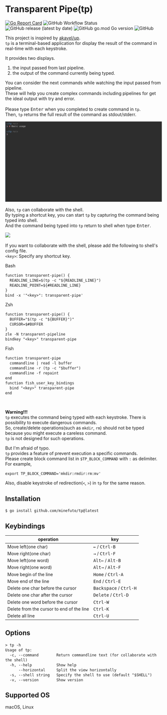 # Transparent Pipe(tp)
[![Go Report Card](https://goreportcard.com/badge/github.com/minefuto/tp)](https://goreportcard.com/report/github.com/minefuto/tp)
![GitHub Workflow Status](https://img.shields.io/github/workflow/status/minefuto/tp/build)
![GitHub release (latest by date)](https://img.shields.io/github/v/release/minefuto/tp)
![GitHub go.mod Go version](https://img.shields.io/github/go-mod/go-version/minefuto/tp)
![GitHub](https://img.shields.io/github/license/minefuto/tp)

This project is inspired by [akavel/up](https://github.com/akavel/up).  
`tp` is a terminal-based application for display the result of the command in real-time with each keystroke.  

It provides two displays.  
1. the input passed from last pipeline.  
2. the output of the command currently being typed.  

You can consider the next commands while watching the input passed from pipeline.  
These will help you create complex commands including pipelines for get the ideal output with try and error.  
<br>
Please type <kbd>Enter</kbd> when you completed to create command in `tp`.  
Then, `tp` returns the full result of the command as stdout/stderr.  

<img src="https://github.com/minefuto/tp/blob/main/gif/tp.gif">

Also, `tp` can collaborate with the shell.  
By typing a shortcut key, you can start `tp` by capturing the command being typed into shell.  
And the command being typed into `tp` return to shell when type <kbd>Enter</kbd>.  

<img src="https://github.com/minefuto/tp/blob/main/gif/tp-shell.gif">

If you want to collaborate with the shell, please add the following to shell's config file.  
`<key>`: Specify any shortcut key.  

Bash
```
function transparent-pipe() {
  READLINE_LINE=$(tp -c "${READLINE_LINE}")
  READLINE_POINT=${#READLINE_LINE}
}
bind -x '"<key>": transparent-pipe'
```
Zsh
```
function transparent-pipe() {
  BUFFER="$(tp -c "${BUFFER}")"
  CURSOR=$#BUFFER
}
zle -N transparent-pipeline
bindkey "<key>" transparent-pipe
```
Fish
```
function transparent-pipe
  commandline | read -l buffer
  commandline -r (tp -c "$buffer")
  commandline -f repaint
end
function fish_user_key_bindings
  bind "<key>" transparent-pipe
end
```
<br>

**Warning!!!**  
`tp` executes the command being typed with each keystroke. There is possibility to execute dangerous commands.  
So, create/delete operations(such as `mkdir`, `rm`) should not be typed because you might execute a careless command.  
`tp` is not designed for such operations.  

But I'm afraid of typo.  
`tp` provides a feature of prevent execution a specific commands.  
Please create block command list in `$TP_BLOCK_COMMAND` with `:` as delimiter. For example,  
```
export TP_BLOCK_COMMAND='mkdir:rmdir:rm:mv'
```
Also, disable keystroke of redirection(`<`, `>`) in `tp` for the same reason.  

## Installation
```
$ go install github.com/minefuto/tp@latest
```

## Keybindings
| operation                                 | key                                      |
|-------------------------------------------|------------------------------------------|
| Move left(one char)                       | <kbd>←</kbd> / <kbd>Ctrl-B</kbd>         |
| Move right(one char)                      | <kbd>→</kbd> / <kbd>Ctrl-F</kbd>         |
| Move left(one word)                       | <kbd>Alt←</kbd> / <kbd>Alt-B</kbd>       |
| Move right(one word)                      | <kbd>Alt→</kbd> / <kbd>Alt-F</kbd>       |
| Move begin of the line                    | <kbd>Home</kbd> / <kbd>Ctrl-A</kbd>      |
| Move end of the line                      | <kbd>End</kbd> / <kbd>Ctrl-E</kbd>       |
| Delete one char before the cursor         | <kbd>Backspace</kbd> / <kbd>Ctrl-H</kbd> |
| Delete one char after the cursor          | <kbd>Delete</kbd> / <kbd>Ctrl-D</kbd>    |
| Delete one word before the cursor         | <kbd>Ctrl-W</kbd>                        |
| Delete from the cursor to end of the line | <kbd>Ctrl-K</kbd>                        |
| Delete all line                           | <kbd>Ctrl-U</kbd>                        |

## Options
```
> tp -h
Usage of tp:
  -c, --command        Return commandline text (for collaborate with the shell)
  -h, --help           Show help
      --horizontal     Split the view horizontally
  -s, --shell string   Specify the shell to use (default "$SHELL")
  -v, --version        Show version
```

## Supported OS
macOS, Linux
